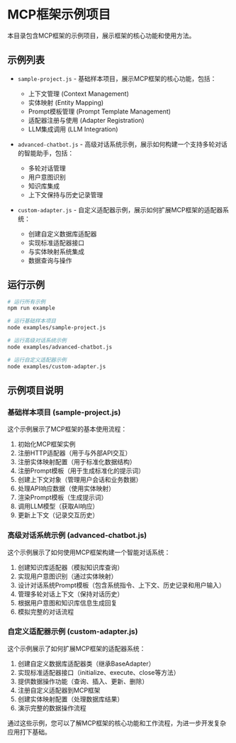 # MCP框架示例项目

本目录包含MCP框架的示例项目，展示框架的核心功能和使用方法。

## 示例列表

- `sample-project.js` - 基础样本项目，展示MCP框架的核心功能，包括：
  - 上下文管理 (Context Management)
  - 实体映射 (Entity Mapping)
  - Prompt模板管理 (Prompt Template Management)
  - 适配器注册与使用 (Adapter Registration)
  - LLM集成调用 (LLM Integration)

- `advanced-chatbot.js` - 高级对话系统示例，展示如何构建一个支持多轮对话的智能助手，包括：
  - 多轮对话管理
  - 用户意图识别
  - 知识库集成
  - 上下文保持与历史记录管理

- `custom-adapter.js` - 自定义适配器示例，展示如何扩展MCP框架的适配器系统：
  - 创建自定义数据库适配器
  - 实现标准适配器接口
  - 与实体映射系统集成
  - 数据查询与操作

## 运行示例

```bash
# 运行所有示例
npm run example

# 运行基础样本项目
node examples/sample-project.js

# 运行高级对话系统示例
node examples/advanced-chatbot.js

# 运行自定义适配器示例
node examples/custom-adapter.js
```

## 示例项目说明

### 基础样本项目 (sample-project.js)

这个示例展示了MCP框架的基本使用流程：

1. 初始化MCP框架实例
2. 注册HTTP适配器（用于与外部API交互）
3. 注册实体映射配置（用于标准化数据结构）
4. 注册Prompt模板（用于生成标准化的提示词）
5. 创建上下文对象（管理用户会话和业务数据）
6. 处理API响应数据（使用实体映射）
7. 渲染Prompt模板（生成提示词）
8. 调用LLM模型（获取AI响应）
9. 更新上下文（记录交互历史）

### 高级对话系统示例 (advanced-chatbot.js)

这个示例展示了如何使用MCP框架构建一个智能对话系统：

1. 创建知识库适配器（模拟知识库查询）
2. 实现用户意图识别（通过实体映射）
3. 设计对话系统Prompt模板（包含系统指令、上下文、历史记录和用户输入）
4. 管理多轮对话上下文（保持对话历史）
5. 根据用户意图和知识库信息生成回复
6. 模拟完整的对话流程

### 自定义适配器示例 (custom-adapter.js)

这个示例展示了如何扩展MCP框架的适配器系统：

1. 创建自定义数据库适配器类（继承BaseAdapter）
2. 实现标准适配器接口（initialize、execute、close等方法）
3. 提供数据操作功能（查询、插入、更新、删除）
4. 注册自定义适配器到MCP框架
5. 创建实体映射配置（处理数据库结果）
6. 演示完整的数据操作流程

通过这些示例，您可以了解MCP框架的核心功能和工作流程，为进一步开发复杂应用打下基础。